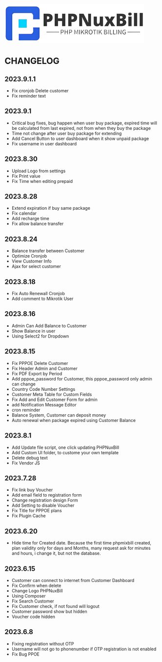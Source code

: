 ![PHPNuxBill](install/img/logo.png)

# CHANGELOG

## 2023.9.1.1

- Fix cronjob Delete customer
- Fix reminder text

## 2023.9.1

- Critical bug fixes, bug happen when user buy package, expired time will be calculated from last expired, not from when they buy the package
- Time not change after user buy package for extending
- Add Cancel Button to user dashboard when it show unpaid package
- Fix username in user dashboard

## 2023.8.30

- Upload Logo from settings
- Fix Print value
- Fix Time when editing prepaid

## 2023.8.28

- Extend expiration if buy same package
- Fix calendar
- Add recharge time
- Fix allow balance transfer

## 2023.8.24

- Balance transfer between Customer
- Optimize Cronjob
- View Customer Info
- Ajax for select customer

## 2023.8.18

- Fix Auto Renewall Cronjob
- Add comment to Mikrotik User

## 2023.8.16

- Admin Can Add Balance to Customer
- Show Balance in user
- Using Select2 for Dropdown

## 2023.8.15

- Fix PPPOE Delete Customer
- Fix Header Admin and Customer
- Fix PDF Export by Period
- Add pppoe_password for Customer, this pppoe_password only admin can change
- Country Code Number Settings
- Customer Meta Table for Custom Fields
- Fix Add and Edit Customer Form for admin
- add Notification Message Editor
- cron reminder
- Balance System, Customer can deposit money
- Auto renewal when package expired using Customer Balance


## 2023.8.1

- Add Update file script, one click updating PHPNuxBill
- Add Custom UI folder, to custome your own template
- Delete debug text
- Fix Vendor JS

## 2023.7.28

- Fix link buy Voucher
- Add email field to registration form
- Change registration design Form
- Add Setting to disable Voucher
- Fix Title for PPPOE plans
- Fix Plugin Cache
## 2023.6.20

- Hide time for Created date.
  Because the first time phpmixbill created, plan validity only for days and Months, many request ask for minutes and hours, i change it, but not the database.
## 2023.6.15

- Customer can connect to internet from Customer Dashboard
- Fix Confirm when delete
- Change Logo PHPNuxBill
- Using Composer
- Fix Search Customer
- Fix Customer check, if not found will logout
- Customer password show but hidden
- Voucher code hidden

## 2023.6.8

- Fixing registration without OTP
- Username will not go to phonenumber if OTP registration is not enabled
- Fix Bug PPOE